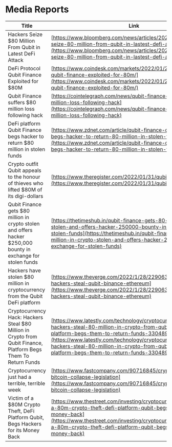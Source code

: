# Media Reports

| Title                                                                                                           | Link                                                                                                                                                                                                                                                                                                                           |
| --------------------------------------------------------------------------------------------------------------- | ------------------------------------------------------------------------------------------------------------------------------------------------------------------------------------------------------------------------------------------------------------------------------------------------------------------------------ |
| Hackers Seize $80 Million From Qubit in Latest DeFi Attack                                                      | [https://www.bloomberg.com/news/articles/2022-01-28/hackers-seize-80-million-from-qubit-in-lastest-defi-attack](https://www.bloomberg.com/news/articles/2022-01-28/hackers-seize-80-million-from-qubit-in-lastest-defi-attack)                                                                                                 |
| DeFi Protocol Qubit Finance Exploited for $80M                                                                  | [https://www.coindesk.com/markets/2022/01/28/defi-protocol-qubit-finance-exploited-for-80m/](https://www.coindesk.com/markets/2022/01/28/defi-protocol-qubit-finance-exploited-for-80m/)                                                                                                                                       |
| Qubit Finance suffers $80 million loss following hack                                                           | [https://cointelegraph.com/news/qubit-finance-suffers-80-million-loss-following-hack](https://cointelegraph.com/news/qubit-finance-suffers-80-million-loss-following-hack)                                                                                                                                                     |
| DeFi platform Qubit Finance begs hacker to return $80 million in stolen funds                                   | [https://www.zdnet.com/article/qubit-finance-crypto-platform-begs-hacker-to-return-80-million-in-stolen-funds/](https://www.zdnet.com/article/qubit-finance-crypto-platform-begs-hacker-to-return-80-million-in-stolen-funds/)                                                                                                 |
| Crypto outfit Qubit appeals to the honour of thieves who lifted $80M of its digi-dollars                        | [https://www.theregister.com/2022/01/31/qubit\_bug\_bounty/](https://www.theregister.com/2022/01/31/qubit\_bug\_bounty/)                                                                                                                                                                                                       |
| Qubit Finance gets $80 million in crypto stolen and offers hacker $250,000 bounty in exchange for stolen funds  | [https://thetimeshub.in/qubit-finance-gets-80-million-in-crypto-stolen-and-offers-hacker-250000-bounty-in-exchange-for-stolen-funds](https://thetimeshub.in/qubit-finance-gets-80-million-in-crypto-stolen-and-offers-hacker-250000-bounty-in-exchange-for-stolen-funds)                                                       |
| Hackers have stolen $80 million in cryptocurrency from the Qubit DeFi platform                                  | [https://www.theverge.com/2022/1/28/22906366/cryptocurrency-hackers-steal-qubit-binance-ethereum](https://www.theverge.com/2022/1/28/22906366/cryptocurrency-hackers-steal-qubit-binance-ethereum)                                                                                                                             |
| Cryptocurrency Hack: Hackers Steal $80 Million in Crypto from Qubit Finance, Platform Begs Them To Return Funds | [https://www.latestly.com/technology/cryptocurrency-hack-hackers-steal-80-million-in-crypto-from-qubit-finance-platform-begs-them-to-return-funds-3304891.html](https://www.latestly.com/technology/cryptocurrency-hack-hackers-steal-80-million-in-crypto-from-qubit-finance-platform-begs-them-to-return-funds-3304891.html) |
| Cryptocurrency just had a terrible, terrible week                                                               | [https://www.fastcompany.com/90716845/cryptocurrency-bitcoin-collapse-legislation](https://www.fastcompany.com/90716845/cryptocurrency-bitcoin-collapse-legislation)                                                                                                                                                           |
| Victim of a $80M Crypto Theft, DeFi Platform Qubit, Begs Hackers for its Money Back                             | [https://www.thestreet.com/investing/cryptocurrency/-victim-of-a-80m-crypto-theft-defi-platform-qubit-begs-hackers-for-its-money-back](https://www.thestreet.com/investing/cryptocurrency/-victim-of-a-80m-crypto-theft-defi-platform-qubit-begs-hackers-for-its-money-back)                                                   |
